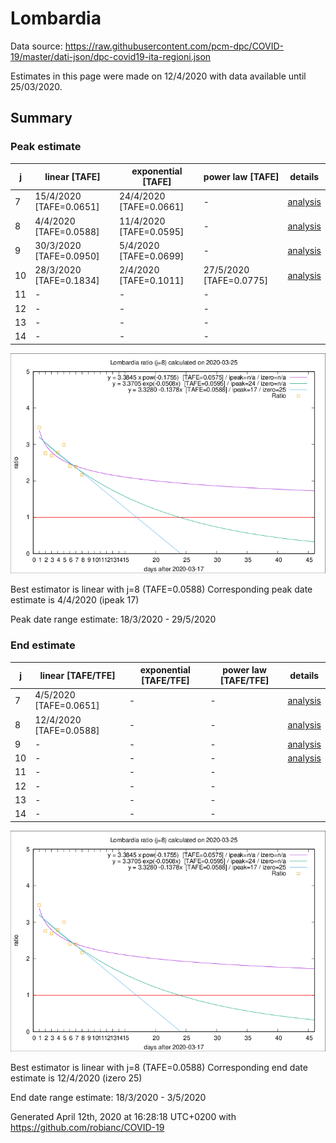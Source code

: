 # Lombardia


Data source: https://raw.githubusercontent.com/pcm-dpc/COVID-19/master/dati-json/dpc-covid19-ita-regioni.json

Estimates in this page were made on 12/4/2020 with data available until 25/03/2020.


## Summary 

### Peak estimate 
|j|linear [TAFE]|exponential [TAFE]|power law [TAFE]|details|
|---|----|-----------|---------|-------|
|7|15/4/2020 [TAFE=0.0651]|24/4/2020 [TAFE=0.0661]|-|[analysis](COVID-19_lombardia_j7_2020-03-25.md)|
|8|4/4/2020 [TAFE=0.0588]|11/4/2020 [TAFE=0.0595]|-|[analysis](COVID-19_lombardia_j8_2020-03-25.md)|
|9|30/3/2020 [TAFE=0.0950]|5/4/2020 [TAFE=0.0699]|-|[analysis](COVID-19_lombardia_j9_2020-03-25.md)|
|10|28/3/2020 [TAFE=0.1834]|2/4/2020 [TAFE=0.1011]|27/5/2020 [TAFE=0.0775]|[analysis](COVID-19_lombardia_j10_2020-03-25.md)|
|11|-|-|-||
|12|-|-|-||
|13|-|-|-||
|14|-|-|-||

![best peak estimate](COVID-19_lombardia_j8_2020-03-25.png)

Best estimator is linear with j=8 (TAFE=0.0588)
Corresponding peak date estimate is 4/4/2020 (ipeak 17)


Peak date range estimate: 18/3/2020 - 29/5/2020

### End estimate 
|j|linear [TAFE/TFE]|exponential [TAFE/TFE]|power law [TAFE/TFE]|details|
|---|----|-----------|---------|-------|
|7|4/5/2020 [TAFE=0.0651]|-|-|[analysis](COVID-19_lombardia_j7_2020-03-25.md)|
|8|12/4/2020 [TAFE=0.0588]|-|-|[analysis](COVID-19_lombardia_j8_2020-03-25.md)|
|9|-|-|-|[analysis](COVID-19_lombardia_j9_2020-03-25.md)|
|10|-|-|-|[analysis](COVID-19_lombardia_j10_2020-03-25.md)|
|11|-|-|-||
|12|-|-|-||
|13|-|-|-||
|14|-|-|-||

![best zero estimate](COVID-19_lombardia_j8_2020-03-25.png)

Best estimator is linear with j=8 (TAFE=0.0588)
Corresponding end date estimate is 12/4/2020 (izero 25)


End date range estimate: 18/3/2020 - 3/5/2020

Generated April 12th, 2020 at 16:28:18 UTC+0200 with https://github.com/robianc/COVID-19
